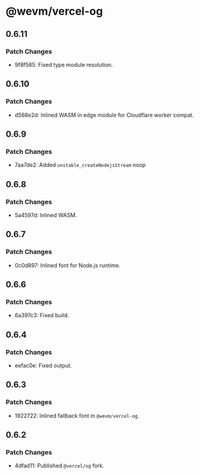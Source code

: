 # @wevm/vercel-og

## 0.6.11

### Patch Changes

- 9f8f585: Fixed type module resolution.

## 0.6.10

### Patch Changes

- d568e2d: Inlined WASM in edge module for Cloudflare worker compat.

## 0.6.9

### Patch Changes

- 7aa7de2: Added `unstable_createNodejsStream` noop

## 0.6.8

### Patch Changes

- 5a4597d: Inlined WASM.

## 0.6.7

### Patch Changes

- 0c0d897: Inlined font for Node.js runtime.

## 0.6.6

### Patch Changes

- 6a397c3: Fixed build.

## 0.6.4

### Patch Changes

- eefac0e: Fixed output.

## 0.6.3

### Patch Changes

- 1922722: Inlined fallback font in `@wevm/vercel-og`.

## 0.6.2

### Patch Changes

- 4dfad11: Published `@vercel/og` fork.
